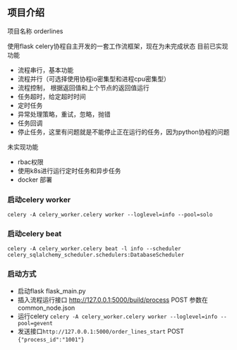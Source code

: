 ## 项目介绍

项目名称 orderlines

使用flask celery协程自主开发的一套工作流框架，现在为未完成状态 目前已实现功能

- 流程串行，基本功能
- 流程并行（可选择使用协程io密集型和进程cpu密集型）
- 流程控制， 根据返回值和上个节点的返回值运行
- 任务超时，给定超时时间
- 定时任务
- 异常处理策略，重试，忽略，抛错
- 任务回调
- 停止任务，这里有问题就是不能停止正在运行的任务，因为python协程的问题

未实现功能

- rbac权限
- 使用k8s进行运行定时任务和异步任务
- docker 部署

### 启动celery worker

```angular2html
celery -A celery_worker.celery worker --loglevel=info --pool=solo
```

### 启动celery beat

```angular2html
celery -A celery_worker.celery beat -l info --scheduler celery_sqlalchemy_scheduler.schedulers:DatabaseScheduler
```

### 启动方式

- 启动flask flask_main.py
- 插入流程运行接口 http://127.0.0.1:5000/build/process POST 参数在 common_node.json
- 运行celery `celery -A celery_worker.celery worker --loglevel=info --pool=gevent`
- 发送接口`http://127.0.0.1:5000/order_lines_start` POST `{"process_id":"1001"}`
 

